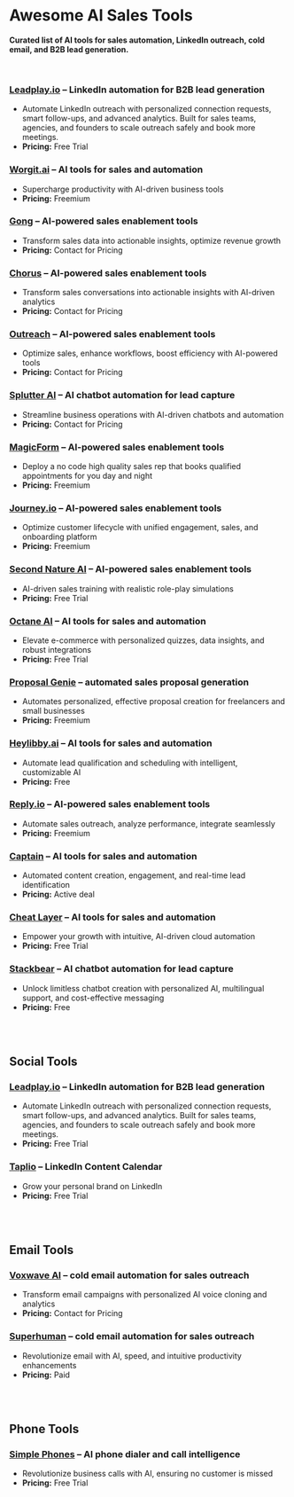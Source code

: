 # Awesome AI Sales Tools  
**Curated list of AI tools for sales automation, LinkedIn outreach, cold email, and B2B lead generation.**

<br>

### [Leadplay.io](https://leadplay.io?utm_source=github&utm_medium=git-repo&utm_campaign=awesome-ai-sales-tools) – LinkedIn automation for B2B lead generation
- Automate LinkedIn outreach with personalized connection requests, smart follow-ups, and advanced analytics.
Built for sales teams, agencies, and founders to scale outreach safely and book more meetings.
- **Pricing:** Free Trial

### [Worgit.ai](https://worgit.ai/) – AI tools for sales and automation  
- Supercharge productivity with AI-driven business tools  
- **Pricing:** Freemium

### [Gong](https://www.gong.io/) – AI-powered sales enablement tools  
- Transform sales data into actionable insights, optimize revenue growth  
- **Pricing:** Contact for Pricing

### [Chorus](https://www.chorus.ai/) – AI-powered sales enablement tools  
- Transform sales conversations into actionable insights with AI-driven analytics  
- **Pricing:** Contact for Pricing

### [Outreach](https://www.outreach.io/) – AI-powered sales enablement tools  
- Optimize sales, enhance workflows, boost efficiency with AI-powered tools  
- **Pricing:** Contact for Pricing

### [Splutter AI](https://www.splutter.ai/) – AI chatbot automation for lead capture  
- Streamline business operations with AI-driven chatbots and automation  
- **Pricing:** Contact for Pricing

### [MagicForm](https://www.magicform.ai/) – AI-powered sales enablement tools  
- Deploy a no code high quality sales rep that books qualified appointments for you day and night  
- **Pricing:** Freemium

### [Journey.io](https://journey.io/) – AI-powered sales enablement tools  
- Optimize customer lifecycle with unified engagement, sales, and onboarding platform  
- **Pricing:** Freemium

### [Second Nature AI](https://secondnature.ai/) – AI-powered sales enablement tools  
- AI-driven sales training with realistic role-play simulations  
- **Pricing:** Free Trial

### [Octane AI](https://www.octaneai.com/) – AI tools for sales and automation  
- Elevate e-commerce with personalized quizzes, data insights, and robust integrations  
- **Pricing:** Free Trial

### [Proposal Genie](https://proposalgenie.ai/) – automated sales proposal generation  
- Automates personalized, effective proposal creation for freelancers and small businesses  
- **Pricing:** Freemium

### [Heylibby.ai](https://www.heylibby.ai/) – AI tools for sales and automation  
- Automate lead qualification and scheduling with intelligent, customizable AI  
- **Pricing:** Free

### [Reply.io](https://reply.io/) – AI-powered sales enablement tools  
- Automate sales outreach, analyze performance, integrate seamlessly  
- **Pricing:** Freemium

### [Captain](https://captain.so/) – AI tools for sales and automation  
- Automated content creation, engagement, and real-time lead identification  
- **Pricing:** Active deal

### [Cheat Layer](https://cheatlayer.com/) – AI tools for sales and automation  
- Empower your growth with intuitive, AI-driven cloud automation  
- **Pricing:** Free Trial

### [Stackbear](https://stackbear.com/) – AI chatbot automation for lead capture  
- Unlock limitless chatbot creation with personalized AI, multilingual support, and cost-effective messaging  
- **Pricing:** Free

<br><br>


## Social Tools

### [Leadplay.io](https://leadplay.io?utm_source=github&utm_medium=git-repo&utm_campaign=awesome-ai-sales-tools) – LinkedIn automation for B2B lead generation
- Automate LinkedIn outreach with personalized connection requests, smart follow-ups, and advanced analytics.
Built for sales teams, agencies, and founders to scale outreach safely and book more meetings.
- **Pricing:** Free Trial

### [Taplio](https://taplio.com/) – LinkedIn Content Calendar  
- Grow your personal brand on LinkedIn  
- **Pricing:** Free Trial


<br><br>

## Email Tools

### [Voxwave AI](https://www.voxwaveai.com/) – cold email automation for sales outreach  
- Transform email campaigns with personalized AI voice cloning and analytics  
- **Pricing:** Contact for Pricing

### [Superhuman](https://superhuman.com/) – cold email automation for sales outreach  
- Revolutionize email with AI, speed, and intuitive productivity enhancements  
- **Pricing:** Paid


<br><br>


## Phone Tools

### [Simple Phones](https://simplephones.ai/) – AI phone dialer and call intelligence  
- Revolutionize business calls with AI, ensuring no customer is missed  
- **Pricing:** Free Trial
